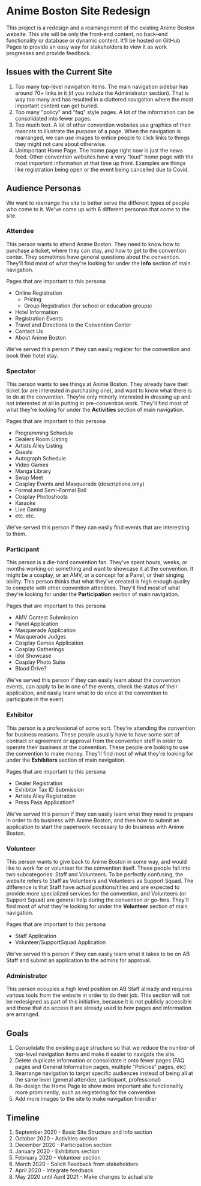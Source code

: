 # Anime Boston Site Redesign
This project is a redesign and a rearrangement of the existing Anime Boston website. This site will be only the front-end content, no back-end functionality or database or dynamic content. It'll be hosted on GitHub Pages to provide an easy way for stakeholders to view it as work progresses and provide feedback.

## Issues with the Current Site
1. Too many top-level navigation items. The main navigation sidebar has around 70+ links in it (if you include the Administrator section). That is way too many and has resulted in a cluttered navigation where the most important content can get buried.
2. Too many "policy" and "faq" style pages. A lot of the information can be consolidated into fewer pages.
3. Too much text. A lot of other convention websites use graphics of their mascots to illustrate the purpose of a page. When the navigation is rearranged, we can use images to entice people to click links to things they might not care about otherwise.
4. Unimportant Home Page. The home page right now is just the news feed. Other convention websites have a very "loud" home page with the most important information at that time up front. Examples are things like registration being open or the event being cancelled due to Covid.

## Audience Personas
We want to rearrange the site to better serve the different types of people who come to it. We've come up with 6 different personas that come to the site.

### Attendee
This person wants to attend Anime Boston. They need to know how to purchase a ticket, where they can stay, and how to get to the convention center. They sometimes have general questions about the convention. They'll find most of what they're looking for under the **Info** section of main navigation.

Pages that are important to this persona
- Online Registration
  - Pricing
  - Group Registration (for school or education groups)
- Hotel Information
- Registration Events
- Travel and Directions to the Convention Center
- Contact Us
- About Anime Boston

We've served this person if they can easily register for the convention and book their hotel stay.

### Spectator
This person wants to see things at Anime Boston. They already have their ticket (or are interested in purchasing one), and want to know what there is to do at the convention. They're only minorly interested in dressing up and not interested at all in putting in pre-convention work. They'll find most of what they're looking for under the **Activities** section of main navigation.

Pages that are important to this persona
- Programming Schedule
- Dealers Room Listing
- Artists Alley Listing
- Guests
- Autograph Schedule
- Video Games
- Manga Library
- Swap Meet
- Cosplay Events and Masquerade (descriptions only)
- Formal and Semi-Formal Ball
- Cosplay Photoshoots
- Karaoke
- Live Gaming
- etc. etc.

We've served this person if they can easily find events that are interesting to them.

### Participant
This person is a die-hard convention fan. They've spent hours, weeks, or months working on something and want to showcase it at the convention. It might be a cosplay, or an AMV, or a concept for a Panel, or their singing ability. This person thinks that what they've created is high enough quality to compete with other convention attendees. They'll find most of what they're looking for under the **Participation** section of main navigation.

Pages that are important to this persona
- AMV Contest Submission
- Panel Application
- Masquerade Application
- Masquerade Judges
- Cosplay Games Application
- Cosplay Gatherings
- Idol Showcase
- Cosplay Photo Suite
- Blood Drive?

We've served this person if they can easily learn about the convention events, can apply to be in one of the events, check the status of their application, and easily learn what to do once at the convention to participate in the event.

### Exhibitor
This person is a professional of some sort. They're attending the convention for business reasons. These people usually have to have some sort of contract or agreement or approval from the convention staff in order to operate their business at the convention. These people are looking to use the convention to make money. They'll find most of what they're looking for under the **Exhibitors** section of main navigation.

Pages that are important to this persona
- Dealer Registration
- Exhibitor Tax ID Submission
- Artists Alley Registration
- Press Pass Application?

We've served this person if they can easily learn what they need to prepare in order to do business with Anime Boston, and then how to submit an application to start the paperwork necessary to do business with Anime Boston.

### Volunteer
This person wants to give back to Anime Boston in some way, and would like to work for or volunteer for the convention itself. These people fall into two subcategories: Staff and Volunteers. To be perfectly confusing, the website refers to Staff as Volunteers and Volunteers as Support Squad. The difference is that Staff have actual positions/titles and are expected to provide more specialized services for the convention, and Volunteers (or Support Squad) are general help during the convention or go-fers. They'll find most of what they're looking for under the **Volunteer** section of main navigation.

Pages that are important to this persona
- Staff Application
- Volunteer/SupportSquad Application

We've served this person if they can easily learn what it takes to be on AB Staff and submit an application to the admins for approval.

### Administrator
This person occupies a high level position on AB Staff already and requires various tools from the website in order to do their job. This section will not be redesigned as part of this initiative, because it is not publicly accessible and those that do access it are already used to how pages and information are arranged.

## Goals
1. Consolidate the existing page structure so that we reduce the number of top-level navigation items and make it easier to navigate the site.
2. Delete duplicate information or consolidate it onto fewer pages (FAQ pages and General Information pages, multiple "Policies" pages, etc)
3. Rearrange navigation to target specific audiences instead of being all at the same level (general attendee, participant, professional)
4. Re-design the Home Page to show more important site functionality more prominently, such as registering for the convention
5. Add more images to the site to make navigation friendlier

## Timeline
1. September 2020 - Basic Site Structure and Info section
2. October 2020 - Activities section
3. December 2020 - Participation section
4. January 2020 - Exhibitors section
5. February 2020 - Volunteer section
6. March 2020 - Solicit Feedback from stakeholders
7. April 2020 - Integrate feedback
8. May 2020 until April 2021 - Make changes to actual site
